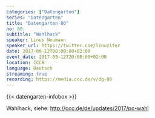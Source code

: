 ```yaml
---
categories: ["Datengarten"]
series: "Datengarten"
title: "Datengarten 80"
no: 80
subtitle: "Wahlhack"
speaker: Linus Neumann
speaker_url: https://twitter.com/linuzifer
date: 2017-09-12T00:00:00+02:00
event_date: 2017-09-12T20:00:00+02:00
location: CCCB
language: Deutsch
streaming: true
recording: https://media.ccc.de/v/dg-80
---
```

{{< datengarten-infobox >}}

Wahlhack, siehe: http://ccc.de/de/updates/2017/pc-wahl

